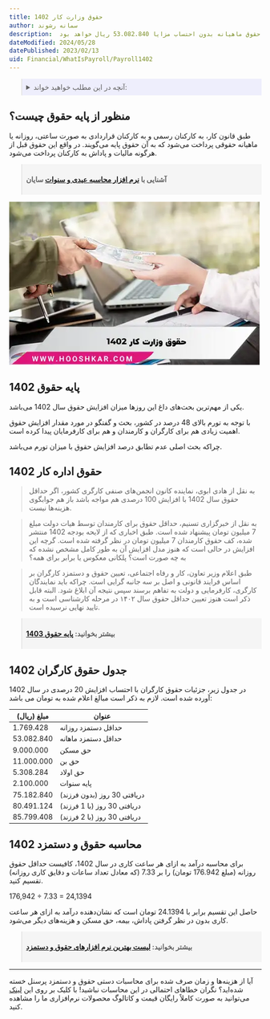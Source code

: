 ```yaml
---
title: حقوق وزارت کار 1402
author: سمانه رشوند
description:  طبق جدول حقوق کارگران 1402، حداقل دستمزد روزانه 1.769.428 ریال و حداقل حقوق ماهیانه بدون احتساب مزایا 53.082.840 ریال خواهد بود.
dateModified: 2024/05/28
datePublished: 2023/02/13
uid: Financial/WhatIsPayroll/Payroll1402
---
```

<blockquote style="background-color:#eeeefc; padding:0.5rem">
<details>
  <summary>آنچه در این مطلب خواهید خواند:</summary>
  <ul>
    <li>منظور از پایه حقوق چیست؟</li>
    <li>پایه حقوق 1402</li>
    <li>حقوق اداره کار 1402</li>
    <li>جدول حقوق کارگران 1402</li>
    <li>محاسبه حقوق و دستمزد 1402</li>
  </ul>
</details>

</blockquote>

## منظور از پایه حقوق چیست؟
طبق قانون کار، به کارکنان رسمی و به کارکنان قراردادی به صورت ساعتی، روزانه یا ماهیانه حقوقی پرداخت می‌شود که به آن حقوق پایه می‌گویند. در واقع این حقوق قبل از هرگونه مالیات و پاداش به کارکنان پرداخت می‌شود.

<blockquote style="background-color:#f5f5f5; padding:0.5rem">
<p><strong>آشنایی با <a href="https://www.hooshkar.com/Software/Sayan/Module/Payroll" target="_blank">نرم افزار محاسبه عیدی و سنوات</a> سایان</strong></p></blockquote>

![حقوق وزارت کار 1402](./Images/Salary1402.webp)

## پایه حقوق 1402
یکی از مهم‌ترین بحث‌های داغ این روزها میزان افزایش حقوق سال 1402 می‌باشد. 

با توجه به تورم بالای 48 درصد در کشور، بحث و گفتگو در مورد مقدار افزایش حقوق اهمیت زیادی هم برای کارگران و کارمندان و هم برای کارفرمایان پیدا کرده است. 

چرا‌که بحث اصلی عدم تطابق درصد افزایش حقوق با میزان تورم می‌باشد.

## حقوق اداره کار 1402

> به نقل از هادی ابوی، نماینده کانون انجمن‌های صنفی کارگری کشور، اگر حداقل حقوق سال 1402 با افزایش 100 درصدی هم مواجه باشد باز هم جوابگوی هزینه‌ها نیست.

> به نقل از خبرگزاری تسنیم، حداقل حقوق برای کارمندان توسط هیات دولت مبلغ 7 میلیون تومان پیشنهاد شده است. طبق اخباری که از لایحه بودجه 1402 منتشر شده، کف حقوق کارمندان 7 میلیون تومان در نظر گرفته شده است. گرچه این افزایش در حالی است که هنوز مدل افزایش آن به طور کامل مشخص نشده که به چه صورت است؟ پلکانی معکوس یا برابر برای همه؟

> طبق اعلام وزیر تعاون، کار و رفاه اجتماعی، تعیین حقوق و دستمزد کارگران بر اساس فرایند قانونی و اصل بر سه جانبه گرایی است. چراکه باید نمایندگان کارگری، کارفرمایی و دولت به تفاهم برسند سپس نتیجه آن ابلاغ شود.
البته قابل ذکر است هنوز تعیین حداقل حقوق سال ۱۴۰۲ در مرحله کارشناسی است و به تایید نهایی نرسیده است.

<blockquote style="background-color:#f5f5f5; padding:0.5rem">
<p><strong>بیشتر بخوانید: <a href="https://www.hooshkar.com/Wiki/Payroll/Payroll1403" target="_blank">پایه حقوق 1403</a></p></strong></blockquote>

## جدول حقوق کارگران 1402

در جدول زیر، جزئیات حقوق کارگران با احتساب افزایش 20 درصدی در سال 1402 آورده شده است. لازم به ذکر است مبالغ اعلام شده به تومان می باشد:

مبلغ (ریال)  |  عنوان
------------ | -------------
1.769.428 | حداقل دستمزد روزانه
53.082.840 |  حداقل دستمزد ماهانه
9.000.000 | حق مسکن
11.000.000 | حق بن
5.308.284 | حق اولاد 
2.100.000 | پایه سنوات
75.182.840 | دریافتی 30 روز (بدون فرزند)
80.491.124 | دریافتی 30 روز (با 1 فرزند)
85.799.408 | دریافتی 30 روز (با 2 فرزند)

## محاسبه حقوق و دستمزد 1402
 برای محاسبه درآمد به ازای هر ساعت کاری در سال 1402، کافیست حداقل حقوق روزانه (مبلغ 176.942 تومان) را بر 7.33 (که معادل تعداد ساعات و دقایق کاری روزانه) تقسیم کنید.

176,942 ÷ 7.33 = 24,1394

حاصل این تقسیم برابر با 24.1394 تومان است که نشان‌دهنده درآمد به ازای هر ساعت کاری بدون در نظر گرفتن پاداش، بیمه، حق مسکن و هزینه‌های دیگر می‌شود.

<blockquote style="background-color:#f5f5f5; padding:0.5rem">
<p><strong>بیشتر بخوانید: <a href="https://www.hooshkar.com/Wiki/Financial/TheBestPayrollSoftware" target="_blank">لیست بهترین نرم افزارهای حقوق و دستمزد</a></p></strong></blockquote>

---
آیا از هزینه‌ها و زمان صرف شده برای محاسبات دستی حقوق و دستمزد پرسنل خسته شده‌اید؟ 
نگران خطاهای احتمالی در این محاسبات نباشید! با کلیک بر روی این <a href="https://www.hooshkar.com/Software/Sayan/Module/Payroll"  target="_blank">لینک</a> می‌توانید به صورت کاملاً رایگان قیمت و کاتالوگ محصولات نرم‌افزاری ما را مشاهده کنید.
